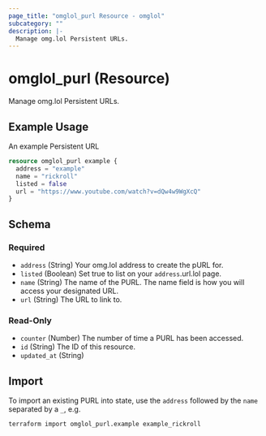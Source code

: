 ```yaml
---
page_title: "omglol_purl Resource - omglol"
subcategory: ""
description: |-
  Manage omg.lol Persistent URLs.
---
```


# omglol_purl (Resource)

Manage omg.lol Persistent URLs.

## Example Usage

An example Persistent URL
```terraform
resource omglol_purl example {
  address = "example"
  name = "rickroll"
  listed = false
  url = "https://www.youtube.com/watch?v=dQw4w9WgXcQ"
}
```

<!-- schema generated by tfplugindocs -->
## Schema

### Required

- `address` (String) Your omg.lol address to create the pURL for.
- `listed` (Boolean) Set true to list on your `address`.url.lol page.
- `name` (String) The name of the PURL. The name field is how you will access your designated URL.
- `url` (String) The URL to link to.

### Read-Only

- `counter` (Number) The number of time a PURL has been accessed.
- `id` (String) The ID of this resource.
- `updated_at` (String)

## Import
To import an existing PURL into state, use the `address` followed by the `name` separated by a `_`, e.g.
```bash
terraform import omglol_purl.example example_rickroll
``` 
